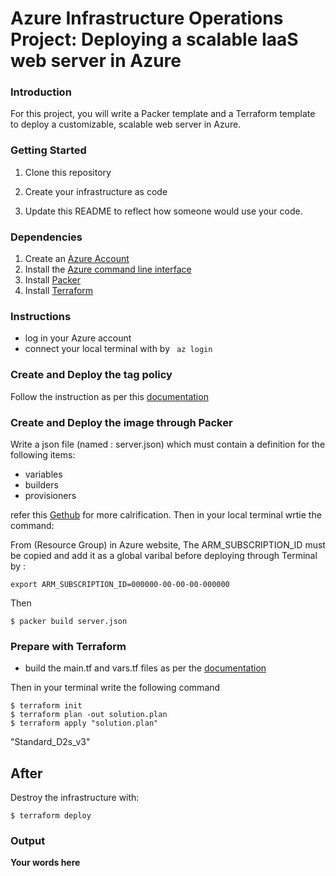 # Azure Infrastructure Operations Project: Deploying a scalable IaaS web server in Azure

### Introduction
For this project, you will write a Packer template and a Terraform template to deploy a customizable, scalable web server in Azure.

### Getting Started
1. Clone this repository

2. Create your infrastructure as code

3. Update this README to reflect how someone would use your code.

### Dependencies
1. Create an [Azure Account](https://portal.azure.com) 
2. Install the [Azure command line interface](https://docs.microsoft.com/en-us/cli/azure/install-azure-cli?view=azure-cli-latest)
3. Install [Packer](https://www.packer.io/downloads)
4. Install [Terraform](https://www.terraform.io/downloads.html)

### Instructions
- log in your Azure account
- connect your local terminal with by ``` az login```

### Create and Deploy the tag policy

Follow the instruction as per this [documentation](https://docs.microsoft.com/en-us/azure/governance/policy/tutorials/govern-tags)


### Create and Deploy the image through Packer

Write a json file (named : server.json) which must contain a definition for the following items:
- variables
- builders
- provisioners

refer this [Gethub](https://github.com/udacity/nd082-Azure-Cloud-DevOps-Starter-Code/tree/master/C1%20-%20Azure%20Infrastructure%20Operations/project/starter_files) for more calrification.
Then in your local terminal wrtie the command:

From (Resource Group) in Azure website, The ARM_SUBSCRIPTION_ID must be copied and add it as a global varibal before deploying through Terminal by :
```
export ARM_SUBSCRIPTION_ID=000000-00-00-00-000000
```
Then
```
$ packer build server.json
```

### Prepare with Terraform

- build the main.tf and vars.tf files as per the [documentation](https://docs.microsoft.com/en-us/azure/developer/terraform/create-resource-group?tabs=azure-cli)

Then in your terminal write the following command

```
$ terraform init
$ terraform plan -out solution.plan
$ terraform apply "solution.plan"
```
"Standard_D2s_v3"

## After

Destroy the infrastructure with:

```
$ terraform deploy
```
### Output
**Your words here**

